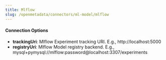 ```yaml
---
title: Mlflow
slug: /openmetadata/connectors/ml-model/mlflow
---
```


<ConnectorIntro service="ml-model" connector="Mlflow"/>

<Requirements />

<MetadataIngestionService connector="Mlflow"/>

<h4>Connection Options</h4>

- **trackingUri**: Mlflow Experiment tracking URI. E.g., http://localhost:5000
- **registryUri**: Mlflow Model registry backend. E.g., mysql+pymysql://mlflow:password@localhost:3307/experiments

<IngestionScheduleAndDeploy />

<ConnectorOutro connector="Mlflow" />
